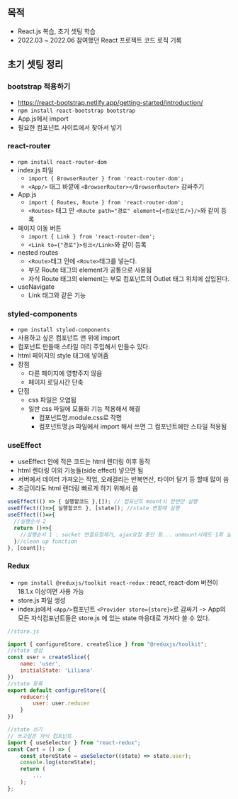 ## 목적
- React.js 복습, 초기 셋팅 학습 
- 2022.03 ~ 2022.06 참여했던 React 프로젝트 코드 로직 기록

## 초기 셋팅 정리
### bootstrap 적용하기
  - https://react-bootstrap.netlify.app/getting-started/introduction/
  - `npm install react-bootstrap bootstrap`
  - App.js에서 import
  - 필요한 컴포넌트 사이트에서 찾아서 넣기

### react-router
  - `npm install react-router-dom`
  - index.js 파일
    - `import { BrowserRouter } from 'react-router-dom';`
    - `<App/>` 태그 바깥에 `<BrowserRouter></BrowserRouter>` 감싸주기
  - App.js
    - `import { Routes, Route } from 'react-router-dom';`
    - `<Routes>` 태그 안 `<Route path="경로" element={<컴포넌트/>}/>`와 같이 등록
  - 페이지 이동 버튼
    - `import { Link } from 'react-router-dom';`
    - `<Link to={"경로"}>링크</Link>`와 같이 등록
  - nested routes
    - `<Route>`태그 안에 `<Route>`태그를 넣는다.
    - 부모 Route 태그의 element가 공통으로 사용됨
    - 자식 Route 태그의 element는 부모 컴포넌트의 Outlet 태그 위치에 삽입된다. 
  - useNavigate
    - Link 태그와 같은 기능

### styled-components
- `npm install styled-components`
- 사용하고 싶은 컴포넌트 맨 위에 import
- 컴포넌트 만들때 스타일 미리 주입해서 만들수 있다.
- html 페이지의 style 태그에 넣어줌
- 장점
  - 다른 페이지에 영향주지 않음
  - 페이지 로딩시간 단축
- 단점
  - css 파일은 오염됨
  - 일반 css 파일에 모듈화 기능 적용해서 해결
    - 컴포넌트명.module.css로 작명
    - 컴포넌트명.js 파일에서 import 해서 쓰면 그 컴포넌트에만 스타일 적용됨

### useEffect
- useEffect 안에 적은 코드는 html 렌더링 이후 동작
- html 렌더링 이외 기능들(side effect) 넣으면 됨
- 서버에서 데이터 가져오는 작업, 오래걸리는 반복연산, 타이머 달기 등 할때 많이 씀
- 조금이라도 html 렌더링 빠르게 하기 위해서 씀
```jsx
useEffect(() => { 실행할코드 },[]); // 컴포넌트 mount시 한번만 실행
useEffect(()=>{ 실행할코드 }, [state]); //state 변할때 실행
useEffect(()=>{ 
  //실행순서 2
  return ()=>{
    //실행순서 1 : socket 연결요청제거, ajax요청 중단 등... unmount시에도 1회 실행
  }//clean up function 
}, [count]);
```
### Redux
- `npm install @reduxjs/toolkit react-redux` : react, react-dom 버전이 18.1.x 이상이면 사용 가능
- store.js 파일 생성
- index.js에서 `<App/>`컴포넌트 `<Provider store={store}>`로 감싸기 -> App의 모든 자식컴포넌트들은 store.js 에 있는 state 마응대로 가져다 쓸 수 있다.
```jsx
//store.js

import { configureStore, createSlice } from "@reduxjs/toolkit";
//state 생성
const user = createSlice({
    name: 'user',
    initialState: 'Liliana'
})
//state 등록
export default configureStore({
    reducer:{
        user: user.reducer
    }
})

//state 쓰기
// 쓰고싶은 자식 컴포넌트
import { useSelector } from "react-redux";
const Cart = () => {
    const storeState = useSelector((state) => state.user);
    console.log(storeState);
    return (
        ...
    );
};

```